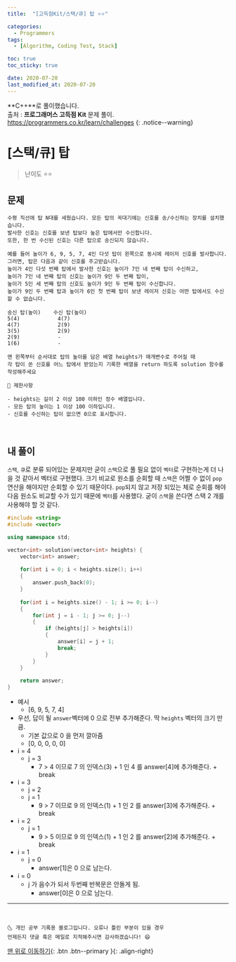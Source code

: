 ```yaml
---
title:  "[고득점Kit/스택/큐] 탑 ⭐⭐" 

categories:
  - Programmers
tags:
  - [Algorithm, Coding Test, Stack]

toc: true
toc_sticky: true

date: 2020-07-20
last_modified_at: 2020-07-20
---
```


**C++**로 풀이했습니다.  
출처 : **프로그래머스 고득점 Kit** 문제 풀이. <https://programmers.co.kr/learn/challenges>
{: .notice--warning}

# [스택/큐] 탑 

> 난이도 ⭐⭐

## 문제 

```
수평 직선에 탑 N대를 세웠습니다. 모든 탑의 꼭대기에는 신호를 송/수신하는 장치를 설치했습니다. 
발사한 신호는 신호를 보낸 탑보다 높은 탑에서만 수신합니다. 
또한, 한 번 수신된 신호는 다른 탑으로 송신되지 않습니다.

예를 들어 높이가 6, 9, 5, 7, 4인 다섯 탑이 왼쪽으로 동시에 레이저 신호를 발사합니다. 
그러면, 탑은 다음과 같이 신호를 주고받습니다. 
높이가 4인 다섯 번째 탑에서 발사한 신호는 높이가 7인 네 번째 탑이 수신하고, 
높이가 7인 네 번째 탑의 신호는 높이가 9인 두 번째 탑이, 
높이가 5인 세 번째 탑의 신호도 높이가 9인 두 번째 탑이 수신합니다. 
높이가 9인 두 번째 탑과 높이가 6인 첫 번째 탑이 보낸 레이저 신호는 어떤 탑에서도 수신할 수 없습니다.

송신 탑(높이)	수신 탑(높이)
5(4)	        4(7)
4(7)	        2(9)
3(5)	        2(9)
2(9)	        -
1(6)	        -

맨 왼쪽부터 순서대로 탑의 높이를 담은 배열 heights가 매개변수로 주어질 때 
각 탑이 쏜 신호를 어느 탑에서 받았는지 기록한 배열을 return 하도록 solution 함수를 작성해주세요
```
```
📢 제한사항

- heights는 길이 2 이상 100 이하인 정수 배열입니다.
- 모든 탑의 높이는 1 이상 100 이하입니다.
- 신호를 수신하는 탑이 없으면 0으로 표시합니다.
```

<br>

## 내 풀이 

`스택`, `큐`로 분류 되어있는 문제지만 굳이 `스택`으로 풀 필요 없이 `벡터`로 구현하는게 더 나을 것 같아서 벡터로 구현했다. 크기 비교로 원소를 순회할 때 `스택`은 어쩔 수 없이 `pop` 연산을 해야지만 순회할 수 있기 때문이다. `pop`되지 않고 저장 되있는 체로 순회를 해야 다음 원소도 비교할 수가 있기 때문에 `벡터`를 사용했다. 굳이 `스택`을 쓴다면 스택 2 개를 사용해야 할 것 같다.

```cpp
#include <string>
#include <vector>

using namespace std;

vector<int> solution(vector<int> heights) {
    vector<int> answer;
    
    for(int i = 0; i < heights.size(); i++)
    {
        answer.push_back(0);
    }
    
    for(int i = heights.size() - 1; i >= 0; i--)
    {
        for(int j = i - 1; j >= 0; j--)
        {
            if (heights[j] > heights[i])
            {
                answer[i] = j + 1;
                break;
            }
        }
    }
    
    return answer;
}
```

- 예시
  - [6, 9, 5, 7, 4]	
- 우선, 답이 될 `answer`벡터에 0 으로 전부 추가해준다. 딱 `heights` 벡터의 크기 만큼.
  - 기본 값으로 0 을 먼저 깔아줌
  - [0, 0, 0, 0, 0]
- i = 4
  - j = 3
    - 7 > 4 이므로 7 의 인덱스(3) + 1 인 4 를 answer[4]에 추가해준다. + break
- i = 3
  - j = 2
  - j = 1
    - 9 > 7 이므로 9 의 인덱스(1) + 1 인 2 를 answer[3]에 추가해준다. + break
- i = 2
  - j = 1
    - 9 > 5 이므로 9 의 인덱스(1) + 1 인 2 를 answer[2]에 추가해준다. + break
- i = 1
  - j = 0
    - answer[1]은 0 으로 남는다.
- i = 0 
  - j 가 음수가 되서 두번째 반복문은 안돌게 됨. 
    - answer[0]은 0 으로 남는다.

***
<br>

    🌜 개인 공부 기록용 블로그입니다. 오류나 틀린 부분이 있을 경우 
    언제든지 댓글 혹은 메일로 지적해주시면 감사하겠습니다! 😄

[맨 위로 이동하기](#){: .btn .btn--primary }{: .align-right}